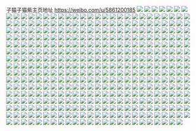 子猫子猫紫主页地址 https://weibo.com/u/5861200185 
![](https://wx4.sinaimg.cn/mw2000/006oEZURly1h85mpwxp7oj33e8539npj.jpg) 
![](https://wx4.sinaimg.cn/mw2000/006oEZURly1h85mq0vf0ej361c3e87wl.jpg) 
![](https://wx4.sinaimg.cn/mw2000/006oEZURly1h85mpt9rs2j35393e81l1.jpg) 
![](https://wx4.sinaimg.cn/mw2000/006oEZURly1h85mpqx1vvj361c3e81l2.jpg) 
![](https://wx4.sinaimg.cn/mw2000/006oEZURly1h85mpnrlgjj33e861cx6y.jpg) 
![](https://wx4.sinaimg.cn/mw2000/006oEZURgy1h85mmxj31uj361c3e8kjq.jpg) 
![](https://wx4.sinaimg.cn/mw2000/006oEZURgy1h85mo6t5bij361c3e8e86.jpg) 
![](https://wx4.sinaimg.cn/mw2000/006oEZURgy1h85mpilyphj33e861cb2f.jpg) 
![](https://wx4.sinaimg.cn/mw2000/006oEZURly1h85mq4fo5lj33e861cb2g.jpg) 
![](https://wx4.sinaimg.cn/mw2000/006oEZURly1h85mq6xoqaj33e861c1l1.jpg) 
![](https://wx4.sinaimg.cn/mw2000/006oEZURly1h85mqaz0klj33e861che3.jpg) 
![](https://wx4.sinaimg.cn/mw2000/006oEZURly1h85mqdq35vj361c3e8hdx.jpg) 
![](https://wx4.sinaimg.cn/mw2000/006oEZURly1h85mqh0i3vj33e861ce87.jpg) 
![](https://wx4.sinaimg.cn/mw2000/006oEZURly1h85mqk5pnwj361c3e84qu.jpg) 
![](https://wx4.sinaimg.cn/mw2000/006oEZURly1h7pj2b5mjlj31g01xc4qp.jpg) 
![](https://wx4.sinaimg.cn/mw2000/006oEZURly1h7pj27ptf4j31o0280hdt.jpg) 
![](https://wx4.sinaimg.cn/mw2000/006oEZURly1h7ie7t7vsmj30u013g42s.jpg) 
![](https://wx4.sinaimg.cn/mw2000/006oEZURly1h7ie7txh7lj31730qowhe.jpg) 
![](https://wx4.sinaimg.cn/mw2000/006oEZURly1h7ie7ug6zyj30qo0zjgow.jpg) 
![](https://wx4.sinaimg.cn/mw2000/006oEZURly1h75zj9gfxqj30up14xtay.jpg) 
![](https://wx4.sinaimg.cn/mw2000/006oEZURly1h75zjbchzbj316o1kw7l8.jpg) 
![](https://wx4.sinaimg.cn/mw2000/006oEZURly1h74cpwprn0j31t00u0wip.jpg) 
![](https://wx4.sinaimg.cn/mw2000/006oEZURly1h71jswaicxj335s1s0jv9.jpg) 
![](https://wx4.sinaimg.cn/mw2000/006oEZURly1h71jszeaktj30u01e2jsd.jpg) 
![](https://wx4.sinaimg.cn/mw2000/006oEZURly1h71jsz1sebj335s1s0jxo.jpg) 
![](https://wx4.sinaimg.cn/mw2000/006oEZURly1h71jsxtl0wj335s1s0di0.jpg) 
![](https://wx4.sinaimg.cn/mw2000/006oEZURly1h6yw5tctf0j31z41hc7bo.jpg) 
![](https://wx4.sinaimg.cn/mw2000/006oEZURly1h6r6xnnihmj30ub14fabd.jpg) 
![](https://wx4.sinaimg.cn/mw2000/006oEZURly1h6r6xoiz4nj30uz15a402.jpg) 
![](https://wx4.sinaimg.cn/mw2000/006oEZURly1h6r6xp5s8cj311b1drjtp.jpg) 
![](https://wx4.sinaimg.cn/mw2000/006oEZURly1h6r6xqalisj31001c0q50.jpg) 
![](https://wx4.sinaimg.cn/mw2000/006oEZURly1h6r6xqzxp3j31341g5wgw.jpg) 
![](https://wx4.sinaimg.cn/mw2000/006oEZURly1h6r6xucfuqj32dc35s7wi.jpg) 
![](https://wx4.sinaimg.cn/mw2000/006oEZURly1h6owtldkekj30z81b0am2.jpg) 
![](https://wx4.sinaimg.cn/mw2000/006oEZURly1h6owtl0qp0j30ys1ae7gi.jpg) 
![](https://wx4.sinaimg.cn/mw2000/006oEZURly1h6owfq6ej0j31161dm75t.jpg) 
![](https://wx4.sinaimg.cn/mw2000/006oEZURly1h6mmgksfk5j311v1ei7g6.jpg) 
![](https://wx4.sinaimg.cn/mw2000/006oEZURly1h6mmgmv67pj316o1kwtne.jpg) 
![](https://wx4.sinaimg.cn/mw2000/006oEZURly1h6mmgpo34nj316o1kwdlf.jpg) 
![](https://wx4.sinaimg.cn/mw2000/006oEZURly1h6mmgtha39j33342bcaro.jpg) 
![](https://wx4.sinaimg.cn/mw2000/006oEZURly1h6l2tsar4gj3a2s6pc4qu.jpg) 
![](https://wx4.sinaimg.cn/mw2000/006oEZURly1h6htvriozuj316o1kwdxy.jpg) 
![](https://wx4.sinaimg.cn/mw2000/006oEZURly1h6htvw6ettj335s23un9j.jpg) 
![](https://wx4.sinaimg.cn/mw2000/006oEZURly1h6dxd7zc7hj316o16odif.jpg) 
![](https://wx4.sinaimg.cn/mw2000/006oEZURly1h6dxda5j9zj316o16n7lm.jpg) 
![](https://wx4.sinaimg.cn/mw2000/006oEZURly1h6dxdc6y6wj314g1hwh07.jpg) 
![](https://wx4.sinaimg.cn/mw2000/006oEZURly1h6dxddhdepj30y919pqcj.jpg) 
![](https://wx4.sinaimg.cn/mw2000/006oEZURly1h6dxdfipd2j316o1kw762.jpg) 
![](https://wx4.sinaimg.cn/mw2000/006oEZURly1h6dxdgolrcj30vd15uwnc.jpg) 
![](https://wx4.sinaimg.cn/mw2000/006oEZURly1h6dxdhg4qgj30zc1b414c.jpg) 
![](https://wx4.sinaimg.cn/mw2000/006oEZURly1h6dxdkk9nyj32bc334tcz.jpg) 
![](https://wx4.sinaimg.cn/mw2000/006oEZURly1h6dxdnndhrj33342bcgzb.jpg) 
![](https://wx4.sinaimg.cn/mw2000/006oEZURly1h6dxdrix9gj33342bctly.jpg) 
![](https://wx4.sinaimg.cn/mw2000/006oEZURly1h6dxdu4fmij31kw16oq7z.jpg) 
![](https://wx4.sinaimg.cn/mw2000/006oEZURly1h6dxdzvzgej32bc334npd.jpg) 
![](https://wx4.sinaimg.cn/mw2000/006oEZURly1h61e552vq3j335s23qnpd.jpg) 
![](https://wx4.sinaimg.cn/mw2000/006oEZURly1h61e529rclj335s23wkjl.jpg) 
![](https://wx4.sinaimg.cn/mw2000/006oEZURly1h61e50uu2sj323q35sjvt.jpg) 
![](https://wx4.sinaimg.cn/mw2000/006oEZURly1h61e590070j333s4o0npf.jpg) 
![](https://wx4.sinaimg.cn/mw2000/006oEZURly1h61e5cbso7j34o033skjn.jpg) 
![](https://wx4.sinaimg.cn/mw2000/006oEZURly1h61e5acnfbj32mt1r3112.jpg) 
![](https://wx4.sinaimg.cn/mw2000/006oEZURly1h61e53n1l4j335s23uhdt.jpg) 
![](https://wx4.sinaimg.cn/mw2000/006oEZURly1h61e5dk2q0j32u81w6qv5.jpg) 
![](https://wx4.sinaimg.cn/mw2000/006oEZURly1h61e56w98yj335s23o7wk.jpg) 
![](https://wx4.sinaimg.cn/mw2000/006oEZURly1h5wqh74idvj30z20qatfo.jpg) 
![](https://wx4.sinaimg.cn/mw2000/006oEZURly1h5wqh7k1t3j310y0rpwn2.jpg) 
![](https://wx4.sinaimg.cn/mw2000/006oEZURly1h5wqh9jlaij31kw16odkh.jpg) 
![](https://wx4.sinaimg.cn/mw2000/006oEZURly1h5wqhaypfwj31kw16oaqu.jpg) 
![](https://wx4.sinaimg.cn/mw2000/006oEZURly1h5wqhc9hn7j312o1cpjzl.jpg) 
![](https://wx4.sinaimg.cn/mw2000/006oEZURly1h5vkall4avj30me0za0y3.jpg) 
![](https://wx4.sinaimg.cn/mw2000/006oEZURly1h5vkaluzuvj30bs0i50tw.jpg) 
![](https://wx4.sinaimg.cn/mw2000/006oEZURly1h5jawgtdv6j33342bchdt.jpg) 
![](https://wx4.sinaimg.cn/mw2000/006oEZURly1h5di2jezt4j33342bc4qp.jpg) 
![](https://wx4.sinaimg.cn/mw2000/006oEZURly1h5c7pu3fh5j34mo2lq4qu.jpg) 
![](https://wx4.sinaimg.cn/mw2000/006oEZURly1h5c7q0ntu1j34mo2lq7wr.jpg) 
![](https://wx4.sinaimg.cn/mw2000/006oEZURly1h5c7stc4irj34mo2lq7wq.jpg) 
![](https://wx4.sinaimg.cn/mw2000/006oEZURly1h5c7t9s0hrj32lq4moe8d.jpg) 
![](https://wx4.sinaimg.cn/mw2000/006oEZURly1h5c7tq7kwsj32lq4mo7wq.jpg) 
![](https://wx4.sinaimg.cn/mw2000/006oEZURly1h5c7u7ul0gj34mo2lqe89.jpg) 
![](https://wx4.sinaimg.cn/mw2000/006oEZURly1h5b7njk8jpj31t00u0k0m.jpg) 
![](https://wx4.sinaimg.cn/mw2000/006oEZURly1h57gxxg94uj316o1asqfa.jpg) 
![](https://wx4.sinaimg.cn/mw2000/006oEZURly1h57gxzbop7j316q1bidrt.jpg) 
![](https://wx4.sinaimg.cn/mw2000/006oEZURly1h57gy1cqmoj316o16o7fn.jpg) 
![](https://wx4.sinaimg.cn/mw2000/006oEZURly1h57gy3odabj316o1flamb.jpg) 
![](https://wx4.sinaimg.cn/mw2000/006oEZURly1h4umz8e77mj316o16owp4.jpg) 
![](https://wx4.sinaimg.cn/mw2000/006oEZURly1h4umz9kecaj316o16o133.jpg) 
![](https://wx4.sinaimg.cn/mw2000/006oEZURly1h4umzaeoxhj316o16oguz.jpg) 
![](https://wx4.sinaimg.cn/mw2000/006oEZURly1h4umzaz9n2j316o16otif.jpg) 
![](https://wx4.sinaimg.cn/mw2000/006oEZURly1h4umzbjoigj316o16u12k.jpg) 
![](https://wx4.sinaimg.cn/mw2000/006oEZURly1h4umzc29xcj316o16oguq.jpg) 
![](https://wx4.sinaimg.cn/mw2000/006oEZURly1h4ha9fsjmkj30j70gcdi8.jpg) 
![](https://wx4.sinaimg.cn/mw2000/006oEZURly1h4ha9g2xe7j30pi0p30vb.jpg) 
![](https://wx4.sinaimg.cn/mw2000/006oEZURly1h4gdw6pzoxj32dc35shdt.jpg) 
![](https://wx4.sinaimg.cn/mw2000/006oEZURly1h4clffeujfj31hc1hc15e.jpg) 
![](https://wx4.sinaimg.cn/mw2000/006oEZURly1h4clfh1rrtj31hc1hck2b.jpg) 
![](https://wx4.sinaimg.cn/mw2000/006oEZURly1h4clfhzn6ej31kw0u6qcv.jpg) 
![](https://wx4.sinaimg.cn/mw2000/006oEZURly1h2cusv9m69j32yo4g0qvc.jpg) 
![](https://wx4.sinaimg.cn/mw2000/006oEZURly1h4a5nvnjfkj34g02yob2h.jpg) 
![](https://wx4.sinaimg.cn/mw2000/006oEZURly1h4a5w8nkpzj34g02yox6x.jpg) 
![](https://wx4.sinaimg.cn/mw2000/006oEZURly1h4a5wo5z74j32yo4g0u14.jpg) 
![](https://wx4.sinaimg.cn/mw2000/006oEZURly1h4a5xxin7yj32yo4g04qx.jpg) 
![](https://wx4.sinaimg.cn/mw2000/006oEZURly1h4a5yatq1qj32yo4g04qw.jpg) 
![](https://wx4.sinaimg.cn/mw2000/006oEZURly1h46mrje0c4j31hc1hc1ad.jpg) 
![](https://wx4.sinaimg.cn/mw2000/006oEZURly1h46mrwbpasj31hc1z4qk5.jpg) 
![](https://wx4.sinaimg.cn/mw2000/006oEZURly1h46mq8brqmj30zu0zu482.jpg) 
![](https://wx4.sinaimg.cn/mw2000/006oEZURly1h46msqkmn4j316o16o4ay.jpg) 
![](https://wx4.sinaimg.cn/mw2000/006oEZURly1h46msubh31j32bc334hdt.jpg) 
![](https://wx4.sinaimg.cn/mw2000/006oEZURly1h46mt2q2yvj33342bchdv.jpg) 
![](https://wx4.sinaimg.cn/mw2000/006oEZURly1h46mt9vfd7j33342bcb2a.jpg) 
![](https://wx4.sinaimg.cn/mw2000/006oEZURly1h46mw7m2zuj32bc334hdt.jpg) 
![](https://wx4.sinaimg.cn/mw2000/006oEZURly1h46mwa7x92j32bc334e81.jpg) 
![](https://wx4.sinaimg.cn/mw2000/006oEZURly1h3ty1avt9dj31hc1hc4h7.jpg) 
![](https://wx4.sinaimg.cn/mw2000/006oEZURly1h3ty1bqjscj31hc1hctvm.jpg) 
![](https://wx4.sinaimg.cn/mw2000/006oEZURly1h3ty1cwryej32bc3347wi.jpg) 
![](https://wx4.sinaimg.cn/mw2000/006oEZURly1h3ty1eu320j32bc334kjn.jpg) 
![](https://wx4.sinaimg.cn/mw2000/006oEZURly1h3ty1g2p7zj33342bc4qq.jpg) 
![](https://wx4.sinaimg.cn/mw2000/006oEZURly1h3ty1h93krj32bc334u0x.jpg) 
![](https://wx4.sinaimg.cn/mw2000/006oEZURly1h3t15esioqj31hc1hcnck.jpg) 
![](https://wx4.sinaimg.cn/mw2000/006oEZURly1h3t15gklwsj31hc1hck8d.jpg) 
![](https://wx4.sinaimg.cn/mw2000/006oEZURly1h3o64yw3vhj31hc1hctsb.jpg) 
![](https://wx4.sinaimg.cn/mw2000/006oEZURly1h3o650izlrj316o1kvapg.jpg) 
![](https://wx4.sinaimg.cn/mw2000/006oEZURly1h3o652c9e9j316o1kwgzd.jpg) 
![](https://wx4.sinaimg.cn/mw2000/006oEZURly1h3o65437nij316o1kw1a8.jpg) 
![](https://wx4.sinaimg.cn/mw2000/006oEZURly1h3o655wstfj316o1kw4dw.jpg) 
![](https://wx4.sinaimg.cn/mw2000/006oEZURly1h3o656blvvj30zg1ban2s.jpg) 
![](https://wx4.sinaimg.cn/mw2000/006oEZURly1h3ilhzb3u1j31hc1hc1kx.jpg) 
![](https://wx4.sinaimg.cn/mw2000/006oEZURly1h3ili6ig5bj31hc1hc7q9.jpg) 
![](https://wx4.sinaimg.cn/mw2000/006oEZURly1h3ilhumvc2j31hc1hc7sk.jpg) 
![](https://wx4.sinaimg.cn/mw2000/006oEZURly1h3ili38swaj31hc1hctug.jpg) 
![](https://wx4.sinaimg.cn/mw2000/006oEZURly1h3f2zw8wt6j31hc1hcwv7.jpg) 
![](https://wx4.sinaimg.cn/mw2000/006oEZURly1h3f302hxhtj31hc1hc7l9.jpg) 
![](https://wx4.sinaimg.cn/mw2000/006oEZURly1h3cl0bz96cj31t00u0qud.jpg) 
![](https://wx4.sinaimg.cn/mw2000/006oEZURly1h3cl0mzijoj32bc334b29.jpg) 
![](https://wx4.sinaimg.cn/mw2000/006oEZURly1h3bfvgbr8cj31hc1hcwxd.jpg) 
![](https://wx4.sinaimg.cn/mw2000/006oEZURly1h3bfs4o548j31hc1hcqq4.jpg) 
![](https://wx4.sinaimg.cn/mw2000/006oEZURly1h3a1bz63z2j31hc1hc1cq.jpg) 
![](https://wx4.sinaimg.cn/mw2000/006oEZURly1h3a1c04t9pj33342bcx6p.jpg) 
![](https://wx4.sinaimg.cn/mw2000/006oEZURly1h391zm6z8bj31hc1hcngj.jpg) 
![](https://wx4.sinaimg.cn/mw2000/006oEZURly1h36rpm5pd5j31hc1hcx00.jpg) 
![](https://wx4.sinaimg.cn/mw2000/006oEZURly1h36rpnyxjkj31hc1hc4ko.jpg) 
![](https://wx4.sinaimg.cn/mw2000/006oEZURly1h35vcqz95hj32b92b9x6p.jpg) 
![](https://wx4.sinaimg.cn/mw2000/006oEZURly1h35vctoyvij31hb1hbk9a.jpg) 
![](https://wx4.sinaimg.cn/mw2000/006oEZURly1h344oikdpkj31hc1hcaw2.jpg) 
![](https://wx4.sinaimg.cn/mw2000/006oEZURly1h33i4pjzqhj31hc1z44p3.jpg) 
![](https://wx4.sinaimg.cn/mw2000/006oEZURly1h33i4wqbeej30xp1ek49v.jpg) 
![](https://wx4.sinaimg.cn/mw2000/006oEZURly1h33i51p9cdj316o1kwkga.jpg) 
![](https://wx4.sinaimg.cn/mw2000/006oEZURly1h33i54i7nbj33342bc4qq.jpg) 
![](https://wx4.sinaimg.cn/mw2000/006oEZURly1h32vpevveyj31hc1vgtw1.jpg) 
![](https://wx4.sinaimg.cn/mw2000/006oEZURly1h32vpfr5jwj32bc2msqpw.jpg) 
![](https://wx4.sinaimg.cn/mw2000/006oEZURly1h32vpgojunj32bc277qp7.jpg) 
![](https://wx4.sinaimg.cn/mw2000/006oEZURly1h32vph9rvyj32bc334gxo.jpg) 
![](https://wx4.sinaimg.cn/mw2000/006oEZURly1h2q6dl7l5fj33k01zzkjl.jpg) 
![](https://wx4.sinaimg.cn/mw2000/006oEZURly1h2q6dn0ywbj33k0200hdt.jpg) 
![](https://wx4.sinaimg.cn/mw2000/006oEZURly1h2q6dpl7c2j31s035s4qq.jpg) 
![](https://wx4.sinaimg.cn/mw2000/006oEZURly1h2q6dri6ozj33k01zze81.jpg) 
![](https://wx4.sinaimg.cn/mw2000/006oEZURly1h2q6dtn3ptj33k01zzkjl.jpg) 
![](https://wx4.sinaimg.cn/mw2000/006oEZURly1h2q6dzicu8j361c3e84qw.jpg) 
![](https://wx4.sinaimg.cn/mw2000/006oEZURly1h2i5cco4qfj323u35se81.jpg) 
![](https://wx4.sinaimg.cn/mw2000/006oEZURly1h2i5ce57e8j323u35sb29.jpg) 
![](https://wx4.sinaimg.cn/mw2000/006oEZURly1h2i5cfnshjj323u35sb29.jpg) 
![](https://wx4.sinaimg.cn/mw2000/006oEZURly1h2i5cl1lfjj323u35snpd.jpg) 
![](https://wx4.sinaimg.cn/mw2000/006oEZURly1h2i5cholt8j323u35skjl.jpg) 
![](https://wx4.sinaimg.cn/mw2000/006oEZURly1h2i5cnlfhtj335s2ri1ky.jpg) 
![](https://wx4.sinaimg.cn/mw2000/006oEZURly1h2eyxdtbdlj31hc1hc1cx.jpg) 
![](https://wx4.sinaimg.cn/mw2000/006oEZURly1h1vdffepwej32yo4g0u14.jpg) 
![](https://wx4.sinaimg.cn/mw2000/006oEZURly1h1vdftb60xj32yo4g0e86.jpg) 
![](https://wx4.sinaimg.cn/mw2000/006oEZURly1h1vdg4wf3bj34g02yob2d.jpg) 
![](https://wx4.sinaimg.cn/mw2000/006oEZURly1h1vdlf4fo7j34g02yob2d.jpg) 
![](https://wx4.sinaimg.cn/mw2000/006oEZURly1h1vdh9qb66j34g02yonpi.jpg) 
![](https://wx4.sinaimg.cn/mw2000/006oEZURly1h1vdi0sj01j34g02yokjp.jpg) 
![](https://wx4.sinaimg.cn/mw2000/006oEZURly1h1vdli4lbpj34g02yoqv9.jpg) 
![](https://wx4.sinaimg.cn/mw2000/006oEZURly1h1vdlqjnqyj34g02yob2d.jpg) 
![](https://wx4.sinaimg.cn/mw2000/006oEZURly1h1vdlyiadwj32yo4g04qt.jpg) 
![](https://wx4.sinaimg.cn/mw2000/006oEZURly1h1o5wsfxqtj30u018jjvu.jpg) 
![](https://wx4.sinaimg.cn/mw2000/006oEZURly1h1mzx1shxpj323w35sqv5.jpg) 
![](https://wx4.sinaimg.cn/mw2000/006oEZURly1h1mzx5ze8cj335s23wqv5.jpg) 
![](https://wx4.sinaimg.cn/mw2000/006oEZURly1h1mzxbrqbkj335s23ux6q.jpg) 
![](https://wx4.sinaimg.cn/mw2000/006oEZURly1h1jd6h3wi8j30oc0ku767.jpg) 
![](https://wx4.sinaimg.cn/mw2000/006oEZURly1h1f6nep52lj32302ophdt.jpg) 
![](https://wx4.sinaimg.cn/mw2000/006oEZURly1h19a9njakkj32kw3vc7wl.jpg) 
![](https://wx4.sinaimg.cn/mw2000/006oEZURly1h19aakp6jfj32kw3vckjp.jpg) 
![](https://wx4.sinaimg.cn/mw2000/006oEZURly1h19aa3u81bj32kw3vcu11.jpg) 
![](https://wx4.sinaimg.cn/mw2000/006oEZURly1h19aaqm5mkj323v35sqv6.jpg) 
![](https://wx4.sinaimg.cn/mw2000/006oEZURly1h14u8wudsij31a41tvqqs.jpg) 
![](https://wx4.sinaimg.cn/mw2000/006oEZURly1h0z350diivj30u0190nc7.jpg) 
![](https://wx4.sinaimg.cn/mw2000/006oEZURly1h0y43clnjlj31ba0zg77w.jpg) 
![](https://wx4.sinaimg.cn/mw2000/006oEZURly1h0qgqjood3j32kw3vce84.jpg) 
![](https://wx4.sinaimg.cn/mw2000/006oEZURly1h0qgqqlh6kj32kw3vc1kz.jpg) 
![](https://wx4.sinaimg.cn/mw2000/006oEZURly1h0qgqxhr51j32kw3vc7wj.jpg) 
![](https://wx4.sinaimg.cn/mw2000/006oEZURly1h0qgr5ui9tj32kw3vcb2b.jpg) 
![](https://wx4.sinaimg.cn/mw2000/006oEZURly1h03lg23kiqj33344mokjv.jpg) 
![](https://wx4.sinaimg.cn/mw2000/006oEZURly1h03llbsl7qj33344mokjt.jpg) 
![](https://wx4.sinaimg.cn/mw2000/006oEZURly1h03llr76vnj33344mo7ws.jpg) 
![](https://wx4.sinaimg.cn/mw2000/006oEZURly1h03lmqfa54j33344monpo.jpg) 
![](https://wx4.sinaimg.cn/mw2000/006oEZURly1h03lnmuz6cj33344mokjw.jpg) 
![](https://wx4.sinaimg.cn/mw2000/006oEZURly1h03lo1wba4j33344moqvf.jpg) 
![](https://wx4.sinaimg.cn/mw2000/006oEZURly1gzvmno6qzxj337k4tche5.jpg) 
![](https://wx4.sinaimg.cn/mw2000/006oEZURly1gzvmv08vvkj337k4tcnpt.jpg) 
![](https://wx4.sinaimg.cn/mw2000/006oEZURly1gzvmvk7252j337k4tcb2k.jpg) 
![](https://wx4.sinaimg.cn/mw2000/006oEZURly1gzvmxnokfsj34tc37kkk1.jpg) 
![](https://wx4.sinaimg.cn/mw2000/006oEZURly1gzvmy7wwapj34tc37kb2m.jpg) 
![](https://wx4.sinaimg.cn/mw2000/006oEZURly1gzvmz4s8z3j34tc37ke8d.jpg) 
![](https://wx4.sinaimg.cn/mw2000/006oEZURly1gzvn00n635j34tc37kx70.jpg) 
![](https://wx4.sinaimg.cn/mw2000/006oEZURly1gzvn1f3rsfj33ow2ybx6x.jpg) 
![](https://wx4.sinaimg.cn/mw2000/006oEZURly1gzvn1x5c3bj337k4tcnpm.jpg) 
![](https://wx4.sinaimg.cn/mw2000/006oEZURly1gzm8xrzfpij34tc37khdy.jpg) 
![](https://wx4.sinaimg.cn/mw2000/006oEZURly1gzm8zw3z7xj34tc37khdy.jpg) 
![](https://wx4.sinaimg.cn/mw2000/006oEZURly1gzm929wpfkj34tc37ku12.jpg) 
![](https://wx4.sinaimg.cn/mw2000/006oEZURly1gzm93892fvj337k4tcx6u.jpg) 
![](https://wx4.sinaimg.cn/mw2000/006oEZURly1gzm9e1vivrj337k4tcb2f.jpg) 
![](https://wx4.sinaimg.cn/mw2000/006oEZURly1gzm9ee2829j337k4tc1l3.jpg) 
![](https://wx4.sinaimg.cn/mw2000/006oEZURly1gzm9esvyacj34tc37khe0.jpg) 
![](https://wx4.sinaimg.cn/mw2000/006oEZURly1gzm9fl05yaj34tc37kx6u.jpg) 
![](https://wx4.sinaimg.cn/mw2000/006oEZURly1gzm9fyoz0kj337k4tcb2e.jpg) 
![](https://wx4.sinaimg.cn/mw2000/006oEZURly1gz58hozoglj30qf0sg79h.jpg) 
![](https://wx4.sinaimg.cn/mw2000/006oEZURly1gymvs82at1j31hb1hbqt7.jpg) 
![](https://wx4.sinaimg.cn/mw2000/006oEZURly1gyeoc22xklj31z41hce50.jpg) 
![](https://wx4.sinaimg.cn/mw2000/006oEZURly1gyeoc6gi9cj32bc334npe.jpg) 
![](https://wx4.sinaimg.cn/mw2000/006oEZURly1gyeoc8bjqtj32bc334hdt.jpg) 
![](https://wx4.sinaimg.cn/mw2000/006oEZURly1gy7vz06datj31mo2687wh.jpg) 
![](https://wx4.sinaimg.cn/mw2000/006oEZURly1gy1jiln3bej323w35sqv5.jpg) 
![](https://wx4.sinaimg.cn/mw2000/006oEZURly1gy1jis4a4lj335s23u4qr.jpg) 
![](https://wx4.sinaimg.cn/mw2000/006oEZURly1gxzdifwyr4j32b52wenpd.jpg) 
![](https://wx4.sinaimg.cn/mw2000/006oEZURly1gxzdihb743j30u01b84ct.jpg) 
![](https://wx4.sinaimg.cn/mw2000/006oEZURly1gxjk2oljz6j32bc334x6p.jpg) 
![](https://wx4.sinaimg.cn/mw2000/006oEZURly1gxjk2rysqwj31hc1z4kdk.jpg) 
![](https://wx4.sinaimg.cn/mw2000/006oEZURly1gxg2rqk3bfj31gy26s4qp.jpg) 
![](https://wx4.sinaimg.cn/mw2000/006oEZURly1gx2649cca9j30u00h4456.jpg) 
![](https://wx4.sinaimg.cn/mw2000/006oEZURly1gx0r5z712nj31es1imkga.jpg) 
![](https://wx4.sinaimg.cn/mw2000/006oEZURly1gwn3g65l6aj31hc1z41kx.jpg) 
![](https://wx4.sinaimg.cn/mw2000/006oEZURly1gwlqsgxd0vj31z41z4e81.jpg) 
![](https://wx4.sinaimg.cn/mw2000/006oEZURly1gvv89e2qw7j34mo334x6u.jpg) 
![](https://wx4.sinaimg.cn/mw2000/006oEZURly1gvv8ahzsvdj33344monpj.jpg) 
![](https://wx4.sinaimg.cn/mw2000/006oEZURly1gvv8a96ltaj33344mohdy.jpg) 
![](https://wx4.sinaimg.cn/mw2000/006oEZURly1gvv8a2l07jj33344mo7wo.jpg) 
![](https://wx4.sinaimg.cn/mw2000/006oEZURly1gvv89lk6j7j33344mo4qv.jpg) 
![](https://wx4.sinaimg.cn/mw2000/006oEZURly1gvv8anyhzjj33344monph.jpg) 
![](https://wx4.sinaimg.cn/mw2000/006oEZURly1gvv88yj127j34mo334e86.jpg) 
![](https://wx4.sinaimg.cn/mw2000/006oEZURly1gvv89u5y4dj34mo3341l5.jpg) 
![](https://wx4.sinaimg.cn/mw2000/006oEZURly1gvv8971zo3j34mo3347wm.jpg) 
![](https://wx4.sinaimg.cn/mw2000/006oEZURly1gvpgzqugmtj616o1kw4hd02.jpg) 
![](https://wx4.sinaimg.cn/mw2000/006oEZURly1gvj9angjolj61hc1z44qp02.jpg) 
![](https://wx4.sinaimg.cn/mw2000/006oEZURly1gvj9avadcpj61hc1z4qv502.jpg) 
![](https://wx4.sinaimg.cn/mw2000/006oEZURly1gvj9azwwmfj616o1kw7wh02.jpg) 
![](https://wx4.sinaimg.cn/mw2000/006oEZURly1gvj9b4jgzkj61hc1z4e8102.jpg) 
![](https://wx4.sinaimg.cn/mw2000/006oEZURly1gv4d8b3xk8j61er1voao502.jpg) 
![](https://wx4.sinaimg.cn/mw2000/006oEZURly1gv4d8bvbr7j60u0140ah502.jpg) 
![](https://wx4.sinaimg.cn/mw2000/006oEZURly1gv4d8cd5eaj60u0140dn402.jpg) 
![](https://wx4.sinaimg.cn/mw2000/006oEZURly1gv4d8djqrij63342bcb2a02.jpg) 
![](https://wx4.sinaimg.cn/mw2000/006oEZURly1gun96l97e2j616o1kwtv902.jpg) 
![](https://wx4.sinaimg.cn/mw2000/006oEZURly1gun96nmlo1j63342bc4qq02.jpg) 
![](https://wx4.sinaimg.cn/mw2000/006oEZURly1gun96qkif7j63342bcu0x02.jpg) 
![](https://wx4.sinaimg.cn/mw2000/006oEZURly1gugchca3lej60ik0t177w02.jpg) 
![](https://wx4.sinaimg.cn/mw2000/006oEZURly1gugchcrdb9j60j60u90wb02.jpg) 
![](https://wx4.sinaimg.cn/mw2000/006oEZURly1gu77jxfa9nj31hb1t01kx.jpg) 
![](https://wx4.sinaimg.cn/mw2000/006oEZURly1gu2plsw055j33342bc4qq.jpg) 
![](https://wx4.sinaimg.cn/mw2000/006oEZURly1gu2ply0uj6j316o1kwndz.jpg) 
![](https://wx4.sinaimg.cn/mw2000/006oEZURly1gu223epijrj30u01t0tlp.jpg) 
![](https://wx4.sinaimg.cn/mw2000/006oEZURly1gtgmfedcf6j30xy1fmgzv.jpg) 
![](https://wx4.sinaimg.cn/mw2000/006oEZURly1gtagsu33fsj32bc3341b3.jpg) 
![](https://wx4.sinaimg.cn/mw2000/006oEZURly1gtagsv4jjrj32bc334h69.jpg) 
![](https://wx4.sinaimg.cn/mw2000/006oEZURly1gtagsw1wbuj32bc3344cv.jpg) 
![](https://wx4.sinaimg.cn/mw2000/006oEZURly1gtagsx2u9oj32bc3347vm.jpg) 
![](https://wx4.sinaimg.cn/mw2000/006oEZURly1gtagt07cxuj33342bc7wh.jpg) 
![](https://wx4.sinaimg.cn/mw2000/006oEZURly1gtagt0kzi9j30qo0k074x.jpg) 
![](https://wx4.sinaimg.cn/mw2000/006oEZURgy1gsotcauusjj31hc1z41jc.jpg) 
![](https://wx4.sinaimg.cn/mw2000/006oEZURgy1gsotccme2aj31kw16oax2.jpg) 
![](https://wx4.sinaimg.cn/mw2000/006oEZURly1grsfhrbq82j31z41z4npf.jpg) 
![](https://wx4.sinaimg.cn/mw2000/006oEZURly1growvdgb6vj30u00u0tcp.jpg) 
![](https://wx4.sinaimg.cn/mw2000/006oEZURly1growvjyo9ij32c0340kjo.jpg) 
![](https://wx4.sinaimg.cn/mw2000/006oEZURly1growvngnbej32c03404qr.jpg) 
![](https://wx4.sinaimg.cn/mw2000/006oEZURly1growvolvo2j30u00u0ad4.jpg) 
![](https://wx4.sinaimg.cn/mw2000/006oEZURly1gr45zhqvj6j34tc37kx70.jpg) 
![](https://wx4.sinaimg.cn/mw2000/006oEZURly1gqpu9unti5j30u018rai0.jpg) 
![](https://wx4.sinaimg.cn/mw2000/006oEZURly1gq0uj7ibdej337k4tcqvf.jpg) 
![](https://wx4.sinaimg.cn/mw2000/006oEZURly1gpx53mvt5gj34tc37kqvh.jpg) 
![](https://wx4.sinaimg.cn/mw2000/006oEZURly1gpdrqe06dbj34tc37knpt.jpg) 
![](https://wx4.sinaimg.cn/mw2000/006oEZURly1gpdrs5jk5mj34tc37knps.jpg) 
![](https://wx4.sinaimg.cn/mw2000/006oEZURly1gpdrqyqie5j337k4tcu1f.jpg) 
![](https://wx4.sinaimg.cn/mw2000/006oEZURly1gpdrrmopzzj34tc37khee.jpg) 
![](https://wx4.sinaimg.cn/mw2000/006oEZURly1gpdrrxajzmj34tc37kqvp.jpg) 
![](https://wx4.sinaimg.cn/mw2000/006oEZURly1gpdrsstkjej34q335e1ll.jpg) 
![](https://wx4.sinaimg.cn/mw2000/006oEZURly1gpdrr8o62uj32kg37kqvh.jpg) 
![](https://wx4.sinaimg.cn/mw2000/006oEZURly1gpdrsh2u2jj337k4tc7x3.jpg) 
![](https://wx4.sinaimg.cn/mw2000/006oEZURly1gpdrqmt262j34tc37kkk0.jpg) 
![](https://wx4.sinaimg.cn/mw2000/006oEZURly1gpa81yrepmj34q335e1ll.jpg) 
![](https://wx4.sinaimg.cn/mw2000/006oEZURly1gp99m03aygj316o1kw7wh.jpg) 
![](https://wx4.sinaimg.cn/mw2000/006oEZURly1gp99m1tgfwj33342bchdt.jpg) 
![](https://wx4.sinaimg.cn/mw2000/006oEZURly1gp99m39za8j33342bchdt.jpg) 
![](https://wx4.sinaimg.cn/mw2000/006oEZURly1gp99m5opjwj33342bcnpd.jpg) 
![](https://wx4.sinaimg.cn/mw2000/006oEZURly1gp1os0cfujj32xe3v6b2r.jpg) 
![](https://wx4.sinaimg.cn/mw2000/006oEZURly1gogg101vmoj30u00ihgo3.jpg) 
![](https://wx4.sinaimg.cn/mw2000/006oEZURly1gocctr6o84j314g1kvb29.jpg) 
![](https://wx4.sinaimg.cn/mw2000/006oEZURly1gnslwtadyuj34g02yo4r3.jpg) 
![](https://wx4.sinaimg.cn/mw2000/006oEZURly1gnslw79jzjj32yo4g0u1a.jpg) 
![](https://wx4.sinaimg.cn/mw2000/006oEZURly1gnslvlgo45j32yo4g0u1b.jpg) 
![](https://wx4.sinaimg.cn/mw2000/006oEZURly1gnsm0f4z0yj32yo4g0npr.jpg) 
![](https://wx4.sinaimg.cn/mw2000/006oEZURly1gnslxgxn58j34g02yo7ww.jpg) 
![](https://wx4.sinaimg.cn/mw2000/006oEZURly1gnsm0qocn7j32yo4g0kjr.jpg) 
![](https://wx4.sinaimg.cn/mw2000/006oEZURly1gn75iddvupj32yo4g0qvk.jpg) 
![](https://wx4.sinaimg.cn/mw2000/006oEZURly1gn75a3n9jij32yo4g0u1d.jpg) 
![](https://wx4.sinaimg.cn/mw2000/006oEZURly1gn75j3w2ckj34g02yoe8h.jpg) 
![](https://wx4.sinaimg.cn/mw2000/006oEZURly1gn75dd8tpsj32yo4g0kk1.jpg) 
![](https://wx4.sinaimg.cn/mw2000/006oEZURly1gn75brporrj34g02yo1lg.jpg) 
![](https://wx4.sinaimg.cn/mw2000/006oEZURly1gn75cmqjhaj32yo4g0nps.jpg) 
![](https://wx4.sinaimg.cn/mw2000/006oEZURly1gn75aw7r4wj34g02you1d.jpg) 
![](https://wx4.sinaimg.cn/mw2000/006oEZURly1gn75jvi1cqj32yo4g0e8i.jpg) 
![](https://wx4.sinaimg.cn/mw2000/006oEZURly1gn75kno8imj32yo4g01lf.jpg) 
![](https://wx4.sinaimg.cn/mw2000/006oEZURly1gkvgh5w0mgj32yo4g0u18.jpg) 
![](https://wx4.sinaimg.cn/mw2000/006oEZURly1gkvghorbn9j32yo4g04r1.jpg) 
![](https://wx4.sinaimg.cn/mw2000/006oEZURly1gkvgidqe37j32yo4g0kjx.jpg) 
![](https://wx4.sinaimg.cn/mw2000/006oEZURly1gkvgn67b9aj32yo4g0npr.jpg) 
![](https://wx4.sinaimg.cn/mw2000/006oEZURly1gkvgnvwuitj32yo4g0kjy.jpg) 
![](https://wx4.sinaimg.cn/mw2000/006oEZURly1gkvgoed2pfj32yo4g0kjx.jpg) 
![](https://wx4.sinaimg.cn/mw2000/006oEZURly1gkvgp9o7zxj32yo4g0heb.jpg) 
![](https://wx4.sinaimg.cn/mw2000/006oEZURly1gkvgq4fjjkj32yo4g0x72.jpg) 
![](https://wx4.sinaimg.cn/mw2000/006oEZURly1gkvgqnjea1j32yo4g0u17.jpg) 
![](https://wx4.sinaimg.cn/mw2000/006oEZURly1gkilw8qv9hj318z0u0gu0.jpg) 
![](https://wx4.sinaimg.cn/mw2000/006oEZURly1gjx3iogrtmj319r0u0jzm.jpg) 
![](https://wx4.sinaimg.cn/mw2000/006oEZURly1gjm8icvwiwj30u018zgzg.jpg) 
![](https://wx4.sinaimg.cn/mw2000/006oEZURly1gjm8idz8ubj30u0190tgo.jpg) 
![](https://wx4.sinaimg.cn/mw2000/006oEZURly1gjm8if6x52j30u0190wnz.jpg) 
![](https://wx4.sinaimg.cn/mw2000/006oEZURly1gjm8igkrttj30u018zdnk.jpg) 
![](https://wx4.sinaimg.cn/mw2000/006oEZURly1gjm8iht9agj30u0190jyg.jpg) 
![](https://wx4.sinaimg.cn/mw2000/006oEZURly1gjm8ij95ocj31ai0u07az.jpg) 
![](https://wx4.sinaimg.cn/mw2000/006oEZURly1gjm8iksjfnj30u0190175.jpg) 
![](https://wx4.sinaimg.cn/mw2000/006oEZURly1gjm8im28ywj31900u047r.jpg) 
![](https://wx4.sinaimg.cn/mw2000/006oEZURly1gjm8intpfnj30u018zwqb.jpg) 
![](https://wx4.sinaimg.cn/mw2000/006oEZURly1gikkoxq23uj32tc480b2e.jpg) 
![](https://wx4.sinaimg.cn/mw2000/006oEZURly1gikkp204qtj32s34647wn.jpg) 
![](https://wx4.sinaimg.cn/mw2000/006oEZURly1gikkp7oaojj344n2r3b2i.jpg) 
![](https://wx4.sinaimg.cn/mw2000/006oEZURly1gikkpc8thvj32jf3t5u15.jpg) 
![](https://wx4.sinaimg.cn/mw2000/006oEZURly1gikkpff0vnj32r440f1l2.jpg) 
![](https://wx4.sinaimg.cn/mw2000/006oEZURly1gikkpitiwkj32m43vv1l3.jpg) 
![](https://wx4.sinaimg.cn/mw2000/006oEZURly1gikkpm9lxvj32s746b7wm.jpg) 
![](https://wx4.sinaimg.cn/mw2000/006oEZURly1gikkpppg01j344m2r3qva.jpg) 
![](https://wx4.sinaimg.cn/mw2000/006oEZURly1gikkpxz5o3j32r344ne8l.jpg) 
![](https://wx4.sinaimg.cn/mw2000/006oEZURly1gh21u7e3t2j33344monpv.jpg) 
![](https://wx4.sinaimg.cn/mw2000/006oEZURly1gh21uhvlr5j34mo334b2r.jpg) 
![](https://wx4.sinaimg.cn/mw2000/006oEZURly1gh21usgdsxj33344moheb.jpg) 
![](https://wx4.sinaimg.cn/mw2000/006oEZURly1gh21v0mmu7j33344moe8h.jpg) 
![](https://wx4.sinaimg.cn/mw2000/006oEZURly1gh21v9k6zmj34mo334x78.jpg) 
![](https://wx4.sinaimg.cn/mw2000/006oEZURly1gh21vhyo6tj34mo334qvo.jpg) 
![](https://wx4.sinaimg.cn/mw2000/006oEZURly1gh21vquma2j34mo334hed.jpg) 
![](https://wx4.sinaimg.cn/mw2000/006oEZURly1gh21w1fmecj33344mo7wx.jpg) 
![](https://wx4.sinaimg.cn/mw2000/006oEZURly1gh21w9kjr0j34mo3341lg.jpg) 
![](https://wx4.sinaimg.cn/mw2000/006oEZURly1ggewzc00f3j318z0u0k25.jpg) 
![](https://wx4.sinaimg.cn/mw2000/006oEZURly1gfxh5mst7jj31aj0u07b4.jpg) 
![](https://wx4.sinaimg.cn/mw2000/006oEZURly1gfxh5o9doaj31900u078h.jpg) 
![](https://wx4.sinaimg.cn/mw2000/006oEZURly1gfxh5pds8qj30u018zafu.jpg) 
![](https://wx4.sinaimg.cn/mw2000/006oEZURly1gfxh5qx7n1j30u0190gqp.jpg) 
![](https://wx4.sinaimg.cn/mw2000/006oEZURly1gfxh5rlsejj30u018z435.jpg) 
![](https://wx4.sinaimg.cn/mw2000/006oEZURly1gfxh5szycij30u0190q8l.jpg) 
![](https://wx4.sinaimg.cn/mw2000/006oEZURly1gfxh5tqdqcj30u01ain37.jpg) 
![](https://wx4.sinaimg.cn/mw2000/006oEZURly1gfxh5uj4h5j30u018zjx0.jpg) 
![](https://wx4.sinaimg.cn/mw2000/006oEZURly1gfxh5v5vm8j318z0u0q7x.jpg) 
![](https://wx4.sinaimg.cn/mw2000/006oEZURgy1gbnsb9nl8dj30u00u043h.jpg) 
![](https://wx4.sinaimg.cn/mw2000/006oEZURgy1gbnsatrrc8j31900u0jyv.jpg) 
![](https://wx4.sinaimg.cn/mw2000/006oEZURgy1gbnsaw30s0j31900u0tei.jpg) 
![](https://wx4.sinaimg.cn/mw2000/006oEZURgy1gbnsarjk21j30u01900z5.jpg) 
![](https://wx4.sinaimg.cn/mw2000/006oEZURgy1gbnsaycb5aj31900u0tdw.jpg) 
![](https://wx4.sinaimg.cn/mw2000/006oEZURgy1gbnsb87oywj30u01907b8.jpg) 
![](https://wx4.sinaimg.cn/mw2000/006oEZURgy1gbnsb49gtuj30u0190q9m.jpg) 
![](https://wx4.sinaimg.cn/mw2000/006oEZURgy1gbnsb0a9ipj31900u0jxm.jpg) 
![](https://wx4.sinaimg.cn/mw2000/006oEZURgy1gbnsb2iom9j31900u079n.jpg) 
![](https://wx4.sinaimg.cn/mw2000/006oEZURly1gajklgd320j30u0190td9.jpg) 
![](https://wx4.sinaimg.cn/mw2000/006oEZURly1gajklws1uoj30u0190q6f.jpg) 
![](https://wx4.sinaimg.cn/mw2000/006oEZURly1gajkllxs1zj30u0190dlh.jpg) 
![](https://wx4.sinaimg.cn/mw2000/006oEZURly1gajklj7vvej31900u079u.jpg) 
![](https://wx4.sinaimg.cn/mw2000/006oEZURly1gajklx483hj30hq0hqt9k.jpg) 
![](https://wx4.sinaimg.cn/mw2000/006oEZURly1gajklojfn7j31900u0jxf.jpg) 
![](https://wx4.sinaimg.cn/mw2000/006oEZURly1gajklqmtzxj31900u0n2a.jpg) 
![](https://wx4.sinaimg.cn/mw2000/006oEZURly1gajklsy7xjj30u0190dlp.jpg) 
![](https://wx4.sinaimg.cn/mw2000/006oEZURly1gajklv7eb1j30u0190n30.jpg) 
![](https://wx4.sinaimg.cn/mw2000/006oEZURly1g91aft80qhj30u018x7bb.jpg) 
![](https://wx4.sinaimg.cn/mw2000/006oEZURly1g91afzerd7j30u018xafh.jpg) 
![](https://wx4.sinaimg.cn/mw2000/006oEZURly1g91ag1hfhtj318x0u0n6b.jpg) 
![](https://wx4.sinaimg.cn/mw2000/006oEZURly1g91ag43dgmj318x0u0ajp.jpg) 
![](https://wx4.sinaimg.cn/mw2000/006oEZURly1g91ag4iuyjj305i05cjr9.jpg) 
![](https://wx4.sinaimg.cn/mw2000/006oEZURly1g91ag6r3amj318x0u0n79.jpg) 
![](https://wx4.sinaimg.cn/mw2000/006oEZURly1g91ag9pb0ij30u018xjyc.jpg) 
![](https://wx4.sinaimg.cn/mw2000/006oEZURly1g91agckflvj30u018xdmw.jpg) 
![](https://wx4.sinaimg.cn/mw2000/006oEZURly1g91agfhzz7j30u0190dop.jpg) 
![](https://wx4.sinaimg.cn/mw2000/006oEZURly1g8vgkp45taj318x0u0n79.jpg) 
![](https://wx4.sinaimg.cn/mw2000/006oEZURly1g72k5or36hj318z0u044a.jpg) 
![](https://wx4.sinaimg.cn/mw2000/006oEZURly1g72k5pvgs6j318z0u041n.jpg) 
![](https://wx4.sinaimg.cn/mw2000/006oEZURly1g72k5r5edhj31hc0u0dnz.jpg) 
![](https://wx4.sinaimg.cn/mw2000/006oEZURly1g72k5si1qdj30u0140wk6.jpg) 
![](https://wx4.sinaimg.cn/mw2000/006oEZURly1g72k5tzlhlj31hc0u0jvk.jpg) 
![](https://wx4.sinaimg.cn/mw2000/006oEZURly1g72k5vb4d4j318z0u0q8m.jpg) 
![](https://wx4.sinaimg.cn/mw2000/006oEZURly1g72k5wrmnvj30u0140tfo.jpg) 
![](https://wx4.sinaimg.cn/mw2000/006oEZURly1g72k5y74o6j31hc0u0n1k.jpg) 
![](https://wx4.sinaimg.cn/mw2000/006oEZURly1g72k606ymlj31hb0u00xq.jpg) 
![](https://wx4.sinaimg.cn/mw2000/006oEZURly1g2nchmo541j31600ry0xe.jpg) 
![](https://wx4.sinaimg.cn/mw2000/006oEZURly1g2nchrdq7mj30u0193qj4.jpg) 
![](https://wx4.sinaimg.cn/mw2000/006oEZURly1g2nchtm4tqj31600rygql.jpg) 
![](https://wx4.sinaimg.cn/mw2000/006oEZURly1g2nchwyq0nj30u01b6wtr.jpg) 
![](https://wx4.sinaimg.cn/mw2000/006oEZURly1g06axnrrlnj30zk0t9k9x.jpg) 
![](https://wx4.sinaimg.cn/mw2000/006oEZURly1fzm4d70cfaj30u01907ph.jpg) 
![](https://wx4.sinaimg.cn/mw2000/006oEZURly1fyq56mt71ij30u0190qh7.jpg) 
![](https://wx4.sinaimg.cn/mw2000/006oEZURly1fyq4cxs8eyj30u012z4qp.jpg) 
![](https://wx4.sinaimg.cn/mw2000/006oEZURly1fxk94tmw10j30u01901l6.jpg) 
![](https://wx4.sinaimg.cn/mw2000/006oEZURly1fuea98l4tvj31kw2dc1l7.jpg) 
![](https://wx4.sinaimg.cn/mw2000/006oEZURly1fq92fx4j78j33vc2kwu12.jpg) 
![](https://wx4.sinaimg.cn/mw2000/006oEZURly1fq92h94guaj32kw3vc7wm.jpg) 
![](https://wx4.sinaimg.cn/mw2000/006oEZURly1fq92innvtvj33zk2i6e85.jpg) 
